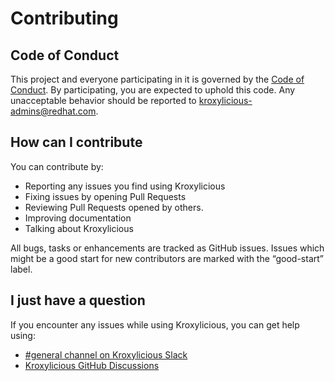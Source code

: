 # Contributing

## Code of Conduct

This project and everyone participating in it is governed by the [Code of Conduct](CODE_OF_CONDUCT.md).
By participating, you are expected to uphold this code. 
Any unacceptable behavior should be reported to [kroxylicious-admins@redhat.com](mailto:kroxylicious-admins@redhat.com).

## How can I contribute

You can contribute by:

* Reporting any issues you find using Kroxylicious
* Fixing issues by opening Pull Requests
* Reviewing Pull Requests opened by others.
* Improving documentation
* Talking about Kroxylicious

All bugs, tasks or enhancements are tracked as GitHub issues.
Issues which might be a good start for new contributors are marked with the “good-start” label.

## I just have a question

If you encounter any issues while using Kroxylicious, you can get help using:

- [#general channel on Kroxylicious Slack](https://kroxylicious.slack.com/)
- [Kroxylicious GitHub Discussions](https://github.com/kroxylicious/kroxylicious/discussions)
